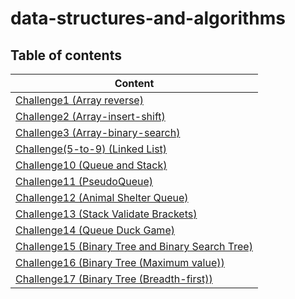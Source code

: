 # data-structures-and-algorithms

## Table of contents

| Content                                                            |
|--------------------------------------------------------------------|
| [Challenge1 (Array reverse)](CC1/README.md)                        |
| [Challenge2 (Array-insert-shift)](CC2/README.md)                   |
| [Challenge3 (Array-binary-search)](CC3/README.md)                  |
| [Challenge(5-to-9) (Linked List)](CC5/README.md)                   |
| [Challenge10 (Queue and Stack)](CC10/README.md)                    |
| [Challenge11 (PseudoQueue)](CC11/README.md)                        |
| [Challenge12 (Animal Shelter Queue)](CC12/README.md)               |
| [Challenge13 (Stack Validate Brackets)](CC13/README.md)            |
| [Challenge14 (Queue Duck Game)](CC14/README.md)                    |
| [Challenge15 (Binary Tree and Binary Search Tree)](CC15/README.md) |
| [Challenge16 (Binary Tree (Maximum value))](CC16/README.md)        |
| [Challenge17 (Binary Tree (Breadth-first))](CC17/README.md)        |








